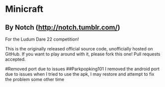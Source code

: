 # Minicraft
## By Notch (http://notch.tumblr.com/)

For the Ludum Dare 22 competition!

This is the originally released official source code, unofficially hosted on GitHub. If you want to play around with it,
please fork this one! Pull requests accepted.

#Removed port due to issues
##Parkpopking101
I removed the android port due to issues when I tried to use the apk, I may restore and attempt to fix the problem some other time
